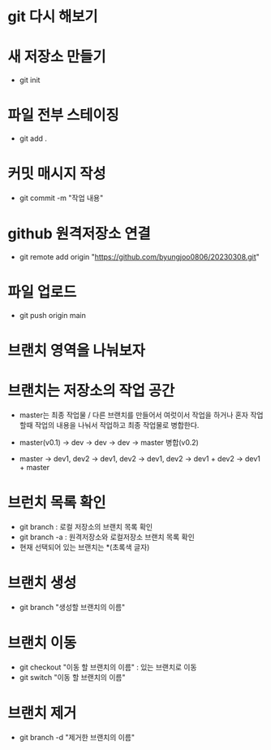 # git 다시 해보기
# 새 저장소 만들기
- git init

# 파일 전부 스테이징
- git add .

# 커밋 매시지 작성
- git commit -m "작업 내용"

# github 원격저장소 연결
- git remote add origin "https://github.com/byungjoo0806/20230308.git"

# 파일 업로드
- git push origin main

# 브랜치 영역을 나눠보자

# 브랜치는 저장소의 작업 공간

- master는 최종 작업물 / 다른 브랜치를 만들어서 여럿이서 
작업을 하거나 혼자 작업할때 작업의 내용을 나눠서 작업하고 최종 작업물로 병합한다.

- master(v0.1) -> dev -> dev -> dev -> master 병합(v0.2)

- master -> dev1, dev2 -> dev1, dev2 -> dev1, dev2 -> dev1 + dev2 -> dev1 + master

# 브런치 목록 확인
- git branch : 로컬 저장소의 브랜치 목록 확인
- git branch -a : 원격저장소와 로컬저장소 브랜치 목록 확인
- 현재 선택되어 있는 브랜치는 *(초록색 글자)

# 브랜치 생성
- git branch "생성할 브랜치의 이름"

# 브랜치 이동
- git checkout "이동 할 브랜치의 이름" : 있는 브랜치로 이동
- git switch "이동 할 브랜치의 이름"

# 브랜치 제거
- git branch -d "제거한 브랜치의 이름"